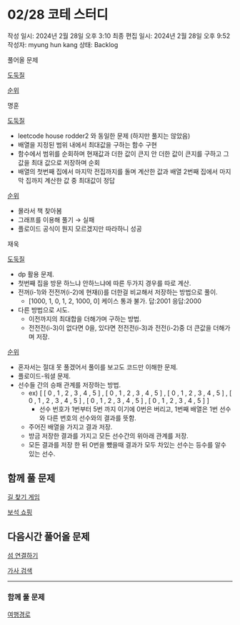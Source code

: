 # 02/28 코테 스터디

작성 일시: 2024년 2월 28일 오후 3:10
최종 편집 일시: 2024년 2월 28일 오후 9:52
작성자: myung hun kang
상태: Backlog

풀어올 문제

[도둑질](https://school.programmers.co.kr/learn/courses/30/lessons/42897) 

[순위](https://school.programmers.co.kr/learn/courses/30/lessons/49191)

명훈

[도둑질](https://school.programmers.co.kr/learn/courses/30/lessons/42897) 

- leetcode house rodder2 와 동일한 문제 (하지만 풀지는 않았음)
- 배열을 지정된 범위 내에서 최대값을 구하는 함수 구현
- 함수에서 범위를 순회하며 현재값과 더한 값이 큰지 안 더한 값이 큰지를 구하고 그 값을 최대 값으로 저장하며 순회
- 배열의 첫번째 집에서 마지막 전집까지를 돌며 계산한 값과 배열 2번째 집에서 마지막 집까지 계산한 값 중 최대값이 정답

[순위](https://school.programmers.co.kr/learn/courses/30/lessons/49191)

- 몰라서 책 찾아봄
- 그래프를 이용해 풀기 → 실패
- 플로이드 공식이 뭔지 모르겠지만 따라하니 성공

재욱

[도둑질](https://school.programmers.co.kr/learn/courses/30/lessons/42897) 

- dp 활용 문제.
- 첫번째 집을 방문 하느냐 안하느냐에 따른 두가지 경우를 따로 계산.
- 전꺼(i-1)와 전전꺼(i-2)에 현재(i)를 더한걸 비교해서 저장하는 방법으로 풀이.
    - [1000, 1, 0, 1, 2, 1000, 0] 케이스 통과 불가. 답:2001 응답:2000
- 다른 방법으로 시도.
    - 이전까지의 최대합을 더해가며 구하는 방법.
    - 전전전(i-3)이 없다면 0을, 있다면 전전전(i-3)과 전전(i-2)중 더 큰값을 더해가며 저장.

[순위](https://school.programmers.co.kr/learn/courses/30/lessons/49191)

- 혼자서는 절대 못 풀겠어서 풀이를 보고도 코드만 이해한 문제.
- 플로이드-워셜 문제.
- 선수들 간의 승패 관계를 저장하는 방법.
    - ex) [ [ 0 , 1 , 2 , 3 , 4 , 5 ] , [ 0 , 1 , 2 , 3 , 4 , 5 ] , [ 0 , 1 , 2 , 3 , 4 , 5 ] , [ 0 , 1 , 2 , 3 , 4 , 5 ] , [ 0 , 1 , 2 , 3 , 4 , 5 ] , [ 0 , 1 , 2 , 3 , 4 , 5 ] ]
        - 선수 번호가 1번부터 5번 까지 이기에 0번은 버리고, 1번째 배열은 1번 선수와 다른 번호의 선수와의 결과를 뜻함.
    - 주어진 배열을 가지고 결과 저장.
    - 방금 저장한 결과를 가지고 모든 선수간의 위아래 관계를 저장.
    - 모든 결과를 저장 한 뒤 0번을 뺐을때 결과가 모두 차있는 선수는 등수를 알수 있는 선수.

## 함께 풀 문제

[길 찾기 게임](https://school.programmers.co.kr/learn/courses/30/lessons/42892)

[보석 쇼핑](https://school.programmers.co.kr/learn/courses/30/lessons/67258)

## 다음시간 풀어올 문제

[섬 연결하기](https://school.programmers.co.kr/learn/courses/30/lessons/42861)   

[가사 검색](https://school.programmers.co.kr/learn/courses/30/lessons/60060)

---

### 함께 풀 문제

[여행경로](https://school.programmers.co.kr/learn/courses/30/lessons/43164)
